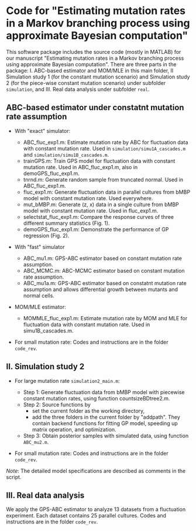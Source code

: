 # Code for "Estimating mutation rates in a Markov branching process using approximate Bayesian computation"

This software package includes the source code (mostly in MATLAB) for our manuscript "Estimating mutation rates in a Markov branching process using approximate Bayesian computation". There are three parts in the package: I. ABC-based estimator and MOM/MLE in this main folder, II Simulation study 1 (for the constant mutation scenario) and Simulation study 2 (for the piece-wise constant mutation scenario) under subfolder `simulation`, and III. Real data analysis under subfolder `real`. 

## ABC-based estimator under constatnt mutation rate assumption 
* With "exact" simulator:
    * ABC_fluc_exp1.m: Estimate mutation rate by ABC for fluctuation data with constant mutation rate. Used in `simulation/simu1A_cascades.m` and `simulation/simu1B_cascades.m`.
    * trainGPS.m: Train GPS model for fluctuation data with constant mutation rate. Used in ABC_fluc_exp1.m, also in demoGPS_fluc_exp1.m.
    * tnrnd.m: Generate random sample from truncated normal. Used in ABC_fluc_exp1.m.
    * fluc_exp1.m: Generate fluctuation data in parallel cultures from bMBP model with constant mutation rate. Used everywhere.
    * mut_bMBP.m: Generate (z, x) data in a single culture from bMBP model with constant mutation rate. Used in fluc_exp1.m.
    * selectstat_fluc_exp1.m: Compare the response curves of three different summary statistics (Fig. 1).
    * demoGPS_fluc_exp1.m: Demonstrate the performance of GP regression (Fig. 2).
* With "fast" simulator
    * ABC_mu1.m: GPS-ABC estimator based on constant mutation rate assumption.
    * ABC_MCMC.m: ABC-MCMC estimator based on constant mutation rate assumption.
    * ABC_mu1a.m: GPS-ABC estimator based on constatnt mutation rate assumption and allows differential growth between mutants and normal cells.
* MOM/MLE estimator:
    * MOMMLE_fluc_exp1.m: Estimate mutation rate by MOM and MLE for fluctuation data with constant mutation rate. Used in simu1B_cascades.m.

* For small mutation rate:
Codes and instructions are in the folder `code_rev`.

## II. Simulation study 2
* For large mutation rate `simulation2_main.m`:
    * Step 1: Generate fluctuation data from bMBP model with piecewise constant mutation rates, using function countsizeBDtree2.m.
    * Step 2: Source functions by
        * set the current folder as the working directory,
        * add the three folders in the current folder by "addpath". They contain backend functions for fitting GP model, speeding up matrix operation, and optimization.
    * Step 3: Obtain posterior samples with simulated data, using function `ABC_mu2.m`.

* For small mutation rate:
Codes and instructions are in the folder `code_rev`.

*Note*: The detailed model specifications are described as comments in the script.    

## III. Real data analysis
We apply the GPS-ABC estimator to analyze 13 datasets from a fluctuation experiment. Each dataset contains 25 parallel cultures.
Codes and instructions are in the folder `code_rev`.
